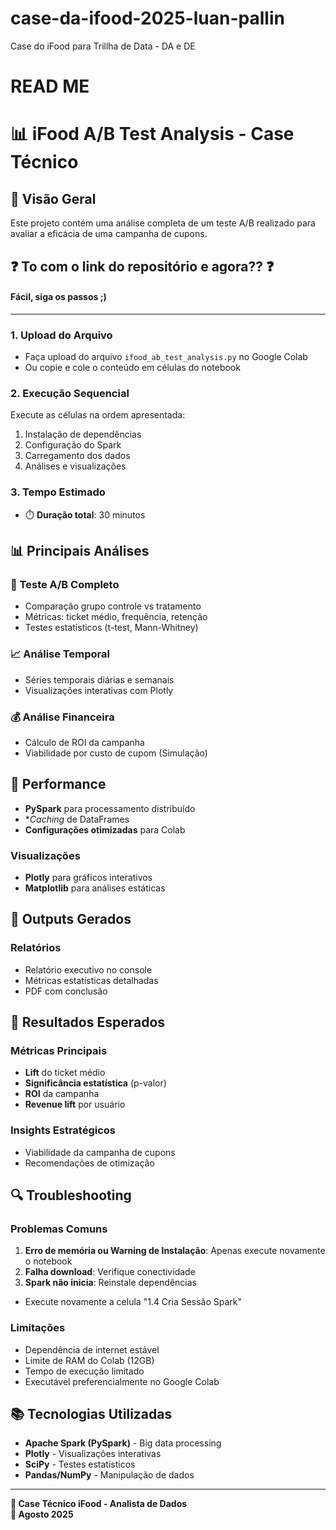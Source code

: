 # case-da-ifood-2025-luan-pallin
Case do iFood para Trillha de Data - DA e DE

# READ ME

# 📊 iFood A/B Test Analysis - Case Técnico

## 🎯 Visão Geral
Este projeto contém uma análise completa de um teste A/B realizado para avaliar a eficácia de uma campanha de cupons.

## ❓ To com o link do repositório e agora?? ❓
#### Fácil, siga os passos ;)


---

### 1. Upload do Arquivo
- Faça upload do arquivo `ifood_ab_test_analysis.py` no Google Colab
- Ou copie e cole o conteúdo em células do notebook

### 2. Execução Sequencial
Execute as células na ordem apresentada:
1. Instalação de dependências
2. Configuração do Spark
3. Carregamento dos dados
4. Análises e visualizações

### 3. Tempo Estimado
- ⏱️ **Duração total**: 30 minutos

## 📊 Principais Análises

### 🧪 Teste A/B Completo
- Comparação grupo controle vs tratamento
- Métricas: ticket médio, frequência, retenção
- Testes estatísticos (t-test, Mann-Whitney)

### 📈 Análise Temporal
- Séries temporais diárias e semanais
- Visualizações interativas com Plotly

### 💰 Análise Financeira
- Cálculo de ROI da campanha
- Viabilidade por custo de cupom (Simulação)

## 🔧 Performance
- **PySpark** para processamento distribuído
- **Caching* de DataFrames
- **Configurações otimizadas** para Colab

### Visualizações
- **Plotly** para gráficos interativos
- **Matplotlib** para análises estáticas

## 📁 Outputs Gerados

### Relatórios
- Relatório executivo no console
- Métricas estatísticas detalhadas
- PDF com conclusão

## 🎯 Resultados Esperados

### Métricas Principais
- **Lift** do ticket médio
- **Significância estatística** (p-valor)
- **ROI** da campanha
- **Revenue lift** por usuário

### Insights Estratégicos
- Viabilidade da campanha de cupons
- Recomendações de otimização

## 🔍 Troubleshooting

### Problemas Comuns
1. **Erro de memória ou Warning de Instalação**: Apenas execute novamente o notebook
2. **Falha download**: Verifique conectividade
3. **Spark não inicia**: Reinstale dependências 
  - Execute novamente a celula "1.4 Cria Sessão Spark"

### Limitações
- Dependência de internet estável
- Limite de RAM do Colab (12GB)
- Tempo de execução limitado
- Executável preferencialmente no Google Colab

## 📚 Tecnologias Utilizadas

- **Apache Spark (PySpark)** - Big data processing
- **Plotly** - Visualizações interativas  
- **SciPy** - Testes estatísticos
- **Pandas/NumPy** - Manipulação de dados

---

**🎯 Case Técnico iFood - Analista de Dados**  
**📅 Agosto 2025**
